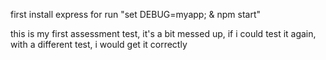 first install express
for run "set DEBUG=myapp; & npm start"

this is my first assessment test, it's a bit messed up, if i could test it again, with a different test, i would get it correctly
